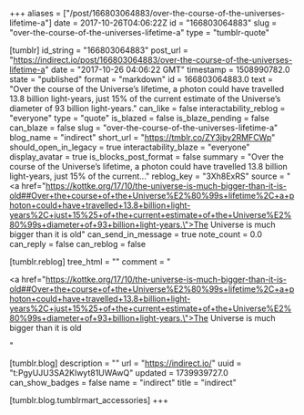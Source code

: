 +++
aliases = ["/post/166803064883/over-the-course-of-the-universes-lifetime-a"]
date = 2017-10-26T04:06:22Z
id = "166803064883"
slug = "over-the-course-of-the-universes-lifetime-a"
type = "tumblr-quote"

[tumblr]
id_string = "166803064883"
post_url = "https://indirect.io/post/166803064883/over-the-course-of-the-universes-lifetime-a"
date = "2017-10-26 04:06:22 GMT"
timestamp = 1508990782.0
state = "published"
format = "markdown"
id = 166803064883.0
text = "Over the course of the Universe’s lifetime, a photon could have travelled 13.8 billion light-years, just 15% of the current estimate of the Universe’s diameter of 93 billion light-years."
can_like = false
interactability_reblog = "everyone"
type = "quote"
is_blazed = false
is_blaze_pending = false
can_blaze = false
slug = "over-the-course-of-the-universes-lifetime-a"
blog_name = "indirect"
short_url = "https://tmblr.co/ZY3jby2RMFCWp"
should_open_in_legacy = true
interactability_blaze = "everyone"
display_avatar = true
is_blocks_post_format = false
summary = "Over the course of the Universe’s lifetime, a photon could have travelled 13.8 billion light-years, just 15% of the current..."
reblog_key = "3Xh8ExRS"
source = "<a href=\"https://kottke.org/17/10/the-universe-is-much-bigger-than-it-is-old##Over+the+course+of+the+Universe%E2%80%99s+lifetime%2C+a+photon+could+have+travelled+13.8+billion+light-years%2C+just+15%25+of+the+current+estimate+of+the+Universe%E2%80%99s+diameter+of+93+billion+light-years.\">The Universe is much bigger than it is old</a>"
can_send_in_message = true
note_count = 0.0
can_reply = false
can_reblog = false

[tumblr.reblog]
tree_html = ""
comment = "<p><a href=\"https://kottke.org/17/10/the-universe-is-much-bigger-than-it-is-old##Over+the+course+of+the+Universe%E2%80%99s+lifetime%2C+a+photon+could+have+travelled+13.8+billion+light-years%2C+just+15%25+of+the+current+estimate+of+the+Universe%E2%80%99s+diameter+of+93+billion+light-years.\">The Universe is much bigger than it is old</a></p>"

[tumblr.blog]
description = ""
url = "https://indirect.io/"
uuid = "t:PgyUJU3SA2Klwyt81UWAwQ"
updated = 1739939727.0
can_show_badges = false
name = "indirect"
title = "indirect"

[tumblr.blog.tumblrmart_accessories]
+++
